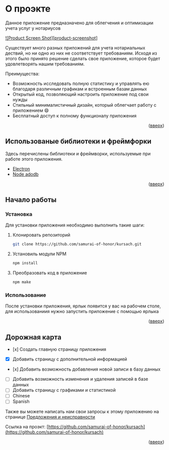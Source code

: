 <div id="top"></div>

# О проэкте

Данное приложение предназначено для облегчения и оптимизации учета услуг у нотариусов

[![Product Screen Shot][product-screenshot]](src/img/screen1.png)

Существует много разных приложений для учета нотариальных дествий, но ни одно из них не соответствует требованиям. Исходя из этого было принято решение сделать свое приложение, которое будет удовлетворять нашим требованиям.

Преимущества:

* Возможность исследовать полную статистику и управлять ею благодаря различным графикам и встроенным базам данных
* Открытый код, позволяющий настроить приложение под свои нужды
* Стильный минималистичный дизайн, который облегчает работу с приложением :smile:
* Бесплатный доступ к полному функционалу приложения

<p align="right">(<a href="#top">вверх</a>)</p>



## Использованые библиотеки и фреймфорки

Здесь перечислены библиотеки и фреймворки, используемые при работе этого приложения.

* [Electron](https://www.electronjs.org/)
* [Node adodb](https://github.com/nuintun/node-adodb)

<p align="right">(<a href="#top">вверх</a>)</p>



<!-- GETTING STARTED -->
## Начало работы

### Установка

Для установки приложения необходимо выполнить такие шаги:

1. Клонировать репозиторий
   ```sh
   git clone https://github.com/samurai-of-honor/kursach.git
   ```
2. Установиль модули NPM
   ```sh
   npm install
   ```
3. Преобразовать код в приложение
   ```sh
   npm make
   ```


<!-- USAGE EXAMPLES -->
### Использование

После установки приложения, ярлык появится у вас на рабочем столе, для использованиия нужно запустить приложение с помощью ярлыка

<p align="right">(<a href="#top">вверх</a>)</p>



<!-- ROADMAP -->
## Дорожная карта

- [х] Создать главную страницу приложения
- [x] Добавить страницу с дополнительной информацией
- [х] Добавить возможность добавления новой записи в базу данных
- [ ] Добавить возможность изменения и удаления записей в базе данных
- [ ] Добавить страницу с графиками и статистикой
- [ ] Chinese
- [ ] Spanish

Также вы можете написать нам свои запросы к этому приложению на странице [Предложения и неисправности](https://github.com/samurai-of-honor/kursach/issues)


Ссылка на проэкт: [https://github.com/samurai-of-honor/kursach](https://github.com/samurai-of-honor/kursach)

<p align="right">(<a href="#top">вверх</a>)</p>